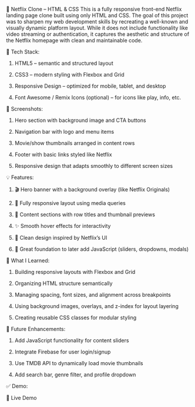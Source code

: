🎥 Netflix Clone – HTML & CSS
This is a fully responsive front-end Netflix landing page clone built using only HTML and CSS. The goal of this project was to sharpen my web development skills by recreating a well-known and visually dynamic platform layout. While it does not include functionality like video streaming or authentication, it captures the aesthetic and structure of the Netflix homepage with clean and maintainable code.

🧰 Tech Stack:

1) HTML5 – semantic and structured layout

2) CSS3 – modern styling with Flexbox and Grid

3) Responsive Design – optimized for mobile, tablet, and desktop

4) Font Awesome / Remix Icons (optional) – for icons like play, info, etc.

📸 Screenshots:

1) Hero section with background image and CTA buttons

2) Navigation bar with logo and menu items

3) Movie/show thumbnails arranged in content rows

4) Footer with basic links styled like Netflix

5) Responsive design that adapts smoothly to different screen sizes

💡 Features:

1) 🎬 Hero banner with a background overlay (like Netflix Originals)

2) 📱 Fully responsive layout using media queries

3) 🧩 Content sections with row titles and thumbnail previews

4) ✨ Smooth hover effects for interactivity

5) 🎨 Clean design inspired by Netflix’s UI

6) 🧪 Great foundation to later add JavaScript (sliders, dropdowns, modals)

🧪 What I Learned:

1) Building responsive layouts with Flexbox and Grid

2) Organizing HTML structure semantically

3) Managing spacing, font sizes, and alignment across breakpoints

4) Using background images, overlays, and z-index for layout layering

5) Creating reusable CSS classes for modular styling

🚧 Future Enhancements:

1) Add JavaScript functionality for content sliders

2) Integrate Firebase for user login/signup

3) Use TMDB API to dynamically load movie thumbnails

4) Add search bar, genre filter, and profile dropdown

✅ Demo:

🔗 Live Demo

